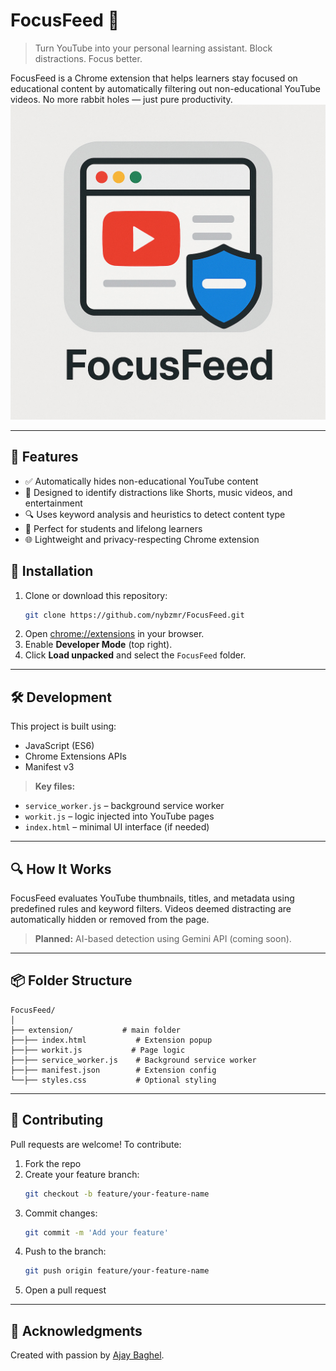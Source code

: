 # FocusFeed 🎯

> Turn YouTube into your personal learning assistant. Block distractions. Focus better.

FocusFeed is a Chrome extension that helps learners stay focused on educational content by automatically filtering out non-educational YouTube videos. No more rabbit holes — just pure productivity.
 ![CtrlTube Banner](Extension/icon.jpeg)

---

## 🚀 Features

- ✅ Automatically hides non-educational YouTube content  
- 🎯 Designed to identify distractions like Shorts, music videos, and entertainment  
- 🔍 Uses keyword analysis and heuristics to detect content type  
- 🧠 Perfect for students and lifelong learners  
- 🌐 Lightweight and privacy-respecting Chrome extension  


## 🧩 Installation

1. Clone or download this repository:
   ```bash
   git clone https://github.com/nybzmr/FocusFeed.git
   ```
2. Open [chrome://extensions](chrome://extensions) in your browser.  
3. Enable **Developer Mode** (top right).  
4. Click **Load unpacked** and select the `FocusFeed` folder.  

---

## 🛠️ Development

This project is built using:

- JavaScript (ES6)
- Chrome Extensions APIs
- Manifest v3

> **Key files:**
- `service_worker.js` – background service worker
- `workit.js` – logic injected into YouTube pages
- `index.html` – minimal UI interface (if needed)

---

## 🔍 How It Works

FocusFeed evaluates YouTube thumbnails, titles, and metadata using predefined rules and keyword filters. Videos deemed distracting are automatically hidden or removed from the page.

> **Planned:** AI-based detection using Gemini API (coming soon).

---

## 📦 Folder Structure

```
FocusFeed/
│
├── extension/           # main folder
├──├── index.html           # Extension popup
├──├── workit.js           # Page logic
├──├── service_worker.js    # Background service worker
├──├── manifest.json        # Extension config
└──├── styles.css           # Optional styling
```
---

## 🤝 Contributing

Pull requests are welcome! To contribute:

1. Fork the repo  
2. Create your feature branch:  
   ```bash
   git checkout -b feature/your-feature-name
   ```
3. Commit changes:  
   ```bash
   git commit -m 'Add your feature'
   ```
4. Push to the branch:  
   ```bash
   git push origin feature/your-feature-name
   ```
5. Open a pull request  

---

## 🙌 Acknowledgments

Created with passion by [Ajay Baghel](https://github.com/ajaybaghel05).